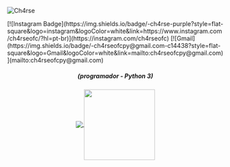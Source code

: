 <p align="left"><img src="https://komarev.com/ghpvc/?username=Ch4rse" alt="Ch4rse" /></p>
[![Instagram Badge](https://img.shields.io/badge/-ch4rse-purple?style=flat-square&logo=instagram&logoColor=white&link=https://www.instagram.com/ch4rseofc/?hl=pt-br)](https://instagram.com/ch4rseofc)
[![Gmail](https://img.shields.io/badge/-ch4rseofcpy@gmail.com-c14438?style=flat-square&logo=Gmail&logoColor=white&link=mailto:ch4rseofcpy@gmail.com)](mailto:ch4rseofcpy@gmail.com)
<em><h5 align="center">(programador - Python 3)</h5></em>

<p align="center">
  <a href="https://github.com/anuraghazra/github-readme-stats">
    <img
      align="center"
      src="https://github-readme-stats.vercel.app/api/top-langs/?username=Ch4rse&layout=compact&langs_count=7&theme=dracula"
    />
  </a>
  <a href="https://github.com/anuraghazra/github-readme-stats">
    <img
      align="center"
      height="165"
      src="https://github-readme-stats.vercel.app/api?username=Ch4rse&show_icons=true&theme=dracula&include_all_commits=true&count_private=true"
    />
  </a>
</p>



<!---
Ch4rse/Ch4rse is a ✨ special ✨ repository because its `README.md` (this file) appears on your GitHub profile.
You can click the Preview link to take a look at your changes.
--->
